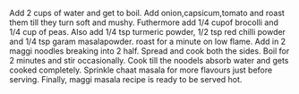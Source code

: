 Add 2 cups of water and get to boil.
Add onion,capsicum,tomato and roast them till they turn soft and mushy.
Futhermore add 1/4 cupof brocolli and 1/4 cup of peas.
Also add 1/4 tsp turmeric powder, 1/2 tsp red chilli powder and 1/4 tsp garam masalapowder. roast for a minute on low flame.
Add in 2 maggi noodles breaking into 2 half.
Spread and cook both the sides.
Boil for 2 minutes and stir occasionally.
Cook till the noodels absorb water and gets cooked completely.
Sprinkle chaat masala for more flavours just before serving.
Finally, maggi masala recipe is ready to be served hot.
